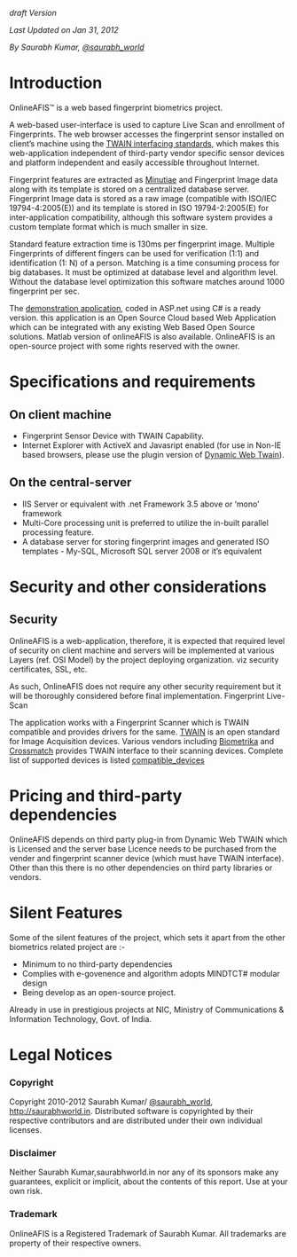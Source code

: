 _draft Version_

_Last Updated on Jan 31, 2012_

_By Saurabh Kumar, [@saurabh\_world](http://saurabhworld.in/go/twitter)_


# Introduction #

OnlineAFIS™ is a web based fingerprint biometrics project.

A web-based user-interface is used to capture Live Scan and enrollment of Fingerprints. The web browser accesses the fingerprint sensor installed on client’s machine using the [TWAIN interfacing standards](http://twain.org), which makes this web-application independent of third-party vendor specific sensor devices and platform independent and easily accessible throughout Internet.

Fingerprint features are extracted as [Minutiae](http://en.wikipedia.org/wiki/Minutiae) and Fingerprint Image data along with its template is stored on a centralized database server. Fingerprint Image data is stored as a raw image (compatible with ISO/IEC 19794-4:2005(E)) and its template is stored in ISO 19794-2:2005(E) for inter-application compatibility, although this software system provides a custom template format which is much smaller in size.

Standard feature extraction time is 130ms per fingerprint image. Multiple Fingerprints of different fingers can be used for verification (1:1) and identification (1: N) of a person. Matching is a time consuming process for big databases. It must be optimized at database level and algorithm level. Without the database level optimization this software matches around 1000 fingerprint per sec.

The [demonstration application](http://saurabhworld.in/go/5), coded in ASP.net using C# is a ready version. this application is an Open Source Cloud based Web Application which can be integrated with any existing Web Based Open Source solutions. Matlab version of onlineAFIS is also available. OnlineAFIS is an open-source project with some rights reserved with the owner.




# Specifications and requirements #

## On client machine ##

  * Fingerprint Sensor Device with TWAIN Capability.
  * Internet Explorer with ActiveX and Javasript enabled (for use in Non-IE based browsers, please use the plugin version of [Dynamic Web Twain](http://www.dynamsoft.com/Products/WebTWAIN_Overview.aspx)).

## On the central-server ##

  * IIS Server or equivalent with .net Framework 3.5 above or ‘mono’ framework
  * Multi-Core processing unit is preferred to utilize the in-built parallel processing feature.
  * A database server for storing fingerprint images and generated ISO templates - My-SQL, Microsoft SQL server 2008 or it’s equivalent


# Security and other considerations #

## Security ##

OnlineAFIS is a web-application, therefore, it is expected that required level of security on client machine and servers will be implemented at various Layers (ref. OSI Model) by the project deploying organization. viz security certificates, SSL, etc.

As such, OnlineAFIS does not require any other security requirement but it will be thoroughly considered before final implementation.
Fingerprint Live-Scan

The application works with a Fingerprint Scanner which is TWAIN compatible and provides drivers for the same. [TWAIN](http://twain.org) is an open standard for Image Acquisition devices. Various vendors including [Biometrika](http://www.neurotechnology.com/fingerprint-scanner-biometrika-hiscan.html) and [Crossmatch](http://360biometrics.com/fingerprint-scanners/crossmatch/Verifier_300_LC_Fingerprint_Reader_Biometric_Reader_Fingerprint_Scanner.php) provides TWAIN interface to their scanning devices. Complete list of supported devices is listed [compatible\_devices](here.md)

# Pricing and third-party dependencies #

OnlineAFIS depends on third party plug-in from Dynamic Web TWAIN which is Licensed and the server base Licence needs to be purchased from the vender and fingerprint scanner device (which must have TWAIN interface). Other than this there is no other dependencies on third party libraries or vendors.

# Silent Features #

Some of the silent features of the project, which sets it apart from the other biometrics related project are :-
  * Minimum to no third-party dependencies
  * Complies with e-govenence and algorithm adopts MINDTCT# modular design
  * Being develop as an open-source project.

Already in use in prestigious projects at NIC, Ministry of Communications & Information Technology, Govt. of India.

# Legal Notices #

### Copyright ###
Copyright 2010-2012 Saurabh Kumar/ [@saurabh\_world](http://saurabhworld.in/go/twitter), http://saurabhworld.in. Distributed software is copyrighted by their respective contributors and are distributed under their own individual licenses.

### Disclaimer ###
Neither Saurabh Kumar,saurabhworld.in nor any of its sponsors make any guarantees, explicit or implicit, about the contents of this report. Use at your own risk.

### Trademark ###
OnlineAFIS is a Registered Trademark of Saurabh Kumar. All trademarks are property of their respective owners.